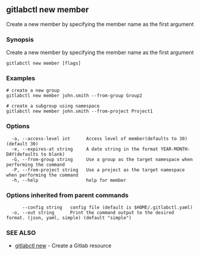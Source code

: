 ## gitlabctl new member

Create a new member by specifying the member name as the first argument

### Synopsis

Create a new member by specifying the member name as the first argument

```
gitlabctl new member [flags]
```

### Examples

```
# create a new group
gitlabctl new member john.smith --from-group Group2 

# create a subgroup using namespace
gitlabctl new member john.smith --from-project Project1
```

### Options

```
  -a, --access-level int      Access level of member(defaults to 30) (default 30)
  -e, --expires-at string     A date string in the format YEAR-MONTH-DAY(defaults to blank)
  -G, --from-group string     Use a group as the target namespace when performing the command
  -P, --from-project string   Use a project as the target namespace when performing the command
  -h, --help                  help for member
```

### Options inherited from parent commands

```
      --config string   config file (default is $HOME/.gitlabctl.yaml)
  -o, --out string      Print the command output to the desired format. (json, yaml, simple) (default "simple")
```

### SEE ALSO

* [gitlabctl new](gitlabctl_new.md)	 - Create a Gitlab resource

